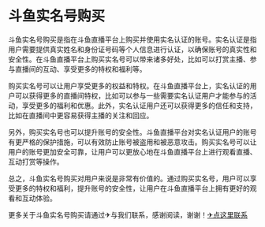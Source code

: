 # 斗鱼实名号购买

斗鱼实名号购买是指在斗鱼直播平台上购买并使用实名认证的账号。实名认证是指用户需要提供真实姓名和身份证号码等个人信息进行认证，以确保账号的真实性和安全性。在斗鱼直播平台上购买实名号可以带来诸多好处，比如可以打赏主播、参与直播间的互动、享受更多的特权和福利等。

购买实名号可以让用户享受更多的权益和特权。在斗鱼直播平台上，实名认证的用户可以获得更多的直播间特权，比如可以参与一些需要实名认证用户才能参与的活动，享受更多的福利和优惠。此外，实名认证用户还可以获得更多的信任和支持，比如在直播间中更容易获得主播的关注和回应。

另外，购买实名号也可以提升账号的安全性。斗鱼直播平台对实名认证用户的账号有更严格的保护措施，可以有效防止账号被盗用和被恶意攻击。购买实名号可以让用户的账号更加安全可靠，让用户可以更放心地在斗鱼直播平台上进行观看直播、互动打赏等操作。

总之，斗鱼实名号购买对用户来说是非常有价值的。通过购买实名号，用户可以享受更多的特权和福利，提升账号的安全性，让用户在斗鱼直播平台上拥有更好的观看和互动体验。

更多关于斗鱼实名号购买请通过✈与我们联系，感谢阅读，谢谢！[✈点这里联系](https://sms.k02.cc)